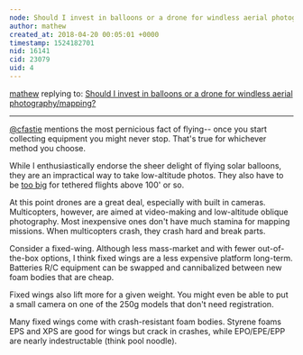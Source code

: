 ```yaml
---
node: Should I invest in balloons or a drone for windless aerial photography/mapping? 
author: mathew
created_at: 2018-04-20 00:05:01 +0000
timestamp: 1524182701
nid: 16141
cid: 23079
uid: 4
---
```




[mathew](../profile/mathew) replying to: [Should I invest in balloons or a drone for windless aerial photography/mapping? ](../notes/Kmckeown/04-12-2018/should-i-invest-in-balloons-or-a-drone-for-windless-aerial-photography-mapping)

----
[@cfastie](/profile/cfastie) mentions the most pernicious fact of flying-- once you start collecting equipment you might never stop. That's true for whichever method you choose.

While I enthusiastically endorse the sheer delight of flying solar balloons, they are an impractical way to take low-altitude photos. They also have to be [too big](https://publiclab.org/wiki/balloon-mapping-regulations) for tethered flights above 100' or so.

At this point drones are a great deal, especially with built in cameras. Multicopters, however, are aimed at video-making and low-altitude oblique photography. Most inexpensive ones don't have much stamina for mapping missions. When multicopters crash, they crash hard and break parts.

Consider a fixed-wing. Although less mass-market and with fewer out-of-the-box options, I think fixed wings are a less expensive platform long-term. Batteries R/C equipment can be swapped and cannibalized between new foam bodies that are cheap.

Fixed wings also lift more for a given weight. You might even be able to put a small camera on one of the 250g models that don't need registration.

Many fixed wings come with crash-resistant foam bodies. Styrene foams EPS and XPS are good for wings but crack in crashes, while EPO/EPE/EPP are nearly indestructable (think pool noodle). 